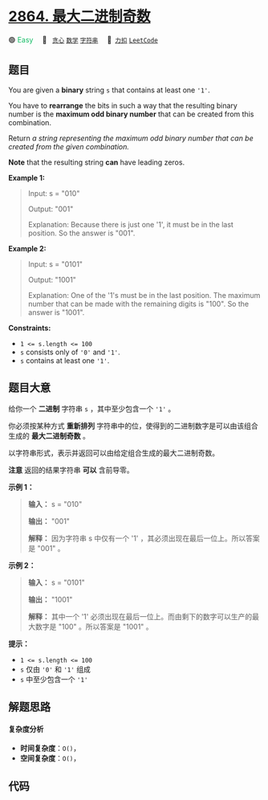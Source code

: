 # [2864. 最大二进制奇数](https://2xiao.github.io/leetcode-js/problem/2864.html)

🟢 <font color=#15bd66>Easy</font>&emsp; 🔖&ensp; [`贪心`](/tag/greedy.md) [`数学`](/tag/math.md) [`字符串`](/tag/string.md)&emsp; 🔗&ensp;[`力扣`](https://leetcode.cn/problems/maximum-odd-binary-number) [`LeetCode`](https://leetcode.com/problems/maximum-odd-binary-number)

## 题目

You are given a **binary** string `s` that contains at least one `'1'`.

You have to **rearrange** the bits in such a way that the resulting binary
number is the **maximum odd binary number** that can be created from this
combination.

Return _a string representing the maximum odd binary number that can be
created from the given combination._

**Note** that the resulting string **can** have leading zeros.



**Example 1:**

> Input: s = "010"
> 
> Output: "001"
> 
> Explanation: Because there is just one '1', it must be in the last position. So the answer is "001".

**Example 2:**

> Input: s = "0101"
> 
> Output: "1001"
> 
> Explanation: One of the '1's must be in the last position. The maximum number that can be made with the remaining digits is "100". So the answer is "1001".

**Constraints:**

  * `1 <= s.length <= 100`
  * `s` consists only of `'0'` and `'1'`.
  * `s` contains at least one `'1'`.


## 题目大意

给你一个 **二进制** 字符串 `s` ，其中至少包含一个 `'1'` 。

你必须按某种方式 **重新排列** 字符串中的位，使得到的二进制数字是可以由该组合生成的 **最大二进制奇数** 。

以字符串形式，表示并返回可以由给定组合生成的最大二进制奇数。

**注意** 返回的结果字符串 **可以** 含前导零。



**示例 1：**

> 
> 
> 
> 
> 
> **输入：** s = "010"
> 
> **输出：** "001"
> 
> **解释：** 因为字符串 s 中仅有一个 '1' ，其必须出现在最后一位上。所以答案是 "001" 。
> 
> 

**示例 2：**

> 
> 
> 
> 
> 
> **输入：** s = "0101"
> 
> **输出：** "1001"
> 
> **解释：** 其中一个 '1' 必须出现在最后一位上。而由剩下的数字可以生产的最大数字是 "100" 。所以答案是 "1001" 。
> 
> 



**提示：**

  * `1 <= s.length <= 100`
  * `s` 仅由 `'0'` 和 `'1'` 组成
  * `s` 中至少包含一个 `'1'`


## 解题思路

#### 复杂度分析

- **时间复杂度**：`O()`，
- **空间复杂度**：`O()`，

## 代码

```javascript

```